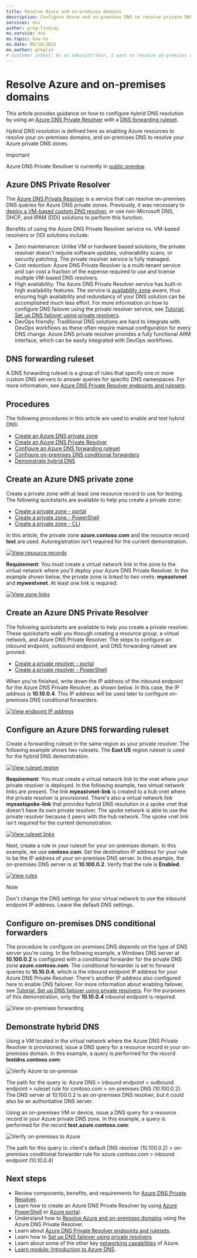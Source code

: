 ```yaml
---
title: Resolve Azure and on-premises domains
description: Configure Azure and on-premises DNS to resolve private DNS zones and on-premises domains
services: dns
author: greg-lindsay
ms.service: dns
ms.topic: how-to
ms.date: 08/18/2022
ms.author: greglin
# Customer intent: As an administrator, I want to resolve on-premises domains in Azure and resolve Azure private zones on-premises.
---
```


# Resolve Azure and on-premises domains

This article provides guidance on how to configure hybrid DNS resolution by using an [Azure DNS Private Resolver](#azure-dns-private-resolver) with a [DNS forwarding ruleset](#dns-forwarding-ruleset). 

*Hybrid DNS resolution* is defined here as enabling Azure resources to resolve your on-premises domains, and on-premises DNS to resolve your Azure private DNS zones.

> [!IMPORTANT]
> Azure DNS Private Resolver is currently in [public preview](https://azure.microsoft.com/support/legal/preview-supplemental-terms/). 

## Azure DNS Private Resolver

The [Azure DNS Private Resolver](dns-private-resolver-overview.md) is a service that can resolve on-premises DNS queries for Azure DNS private zones. Previously, it was necessary to [deploy a VM-based custom DNS resolver](/azure/hdinsight/connect-on-premises-network), or use non-Microsoft DNS, DHCP, and IPAM (DDI) solutions to perform this function.

Benefits of using the Azure DNS Private Resolver service vs. VM-based resolvers or DDI solutions include:
- Zero maintenance: Unlike VM or hardware based solutions, the private resolver doesn't require software updates, vulnerability scans, or security patching. The private resolver service is fully managed.
- Cost reduction: Azure DNS Private Resolver is a multi-tenant service and can cost a fraction of the expense required to use and license multiple VM-based DNS resolvers.
- High availability: The Azure DNS Private Resolver service has built-in high availability features. The service is [availability zone](/azure/availability-zones/az-overview) aware, thus ensuring high availability and redundancy of your DNS solution can be accomplished much less effort. For more information on how to configure DNS failover using the private resolver service, see [Tutorial: Set up DNS failover using private resolvers](tutorial-dns-private-resolver-failover.md).
- DevOps friendly: Traditional DNS solutions are hard to integrate with DevOps workflows as these often require manual configuration for every DNS change. Azure DNS private resolver provides a fully functional ARM interface, which can be easily integrated with DevOps workflows.

## DNS forwarding ruleset

A DNS forwarding ruleset is a group of rules that specify one or more custom DNS servers to answer queries for specific DNS namespaces. For more information, see [Azure DNS Private Resolver endpoints and rulesets](private-resolver-endpoints-rulesets.md).

## Procedures

The following procedures in this article are used to enable and test hybrid DNS:
- [Create an Azure DNS private zone](#create-an-azure-dns-private-zone)
- [Create an Azure DNS Private Resolver](#create-an-azure-dns-private-resolver)
- [Configure an Azure DNS forwarding ruleset](#configure-an-azure-dns-forwarding-ruleset)
- [Configure on-premises DNS conditional forwarders](#configure-on-premises-dns-conditional-forwarders)
- [Demonstrate hybrid DNS](#demonstrate-hybrid-dns)

## Create an Azure DNS private zone

Create a private zone with at least one resource record to use for testing. The following quickstarts are available to help you create a private zone: 
- [Create a private zone - portal](private-dns-getstarted-portal.md)
- [Create a private zone - PowerShell](private-dns-getstarted-powershell.md) 
- [Create a private zone - CLI](private-dns-getstarted-cli.md) 

In this article, the private zone **azure.contoso.com** and the resource record **test** are used.  Autoregistration isn't required for the current demonstration.  

[ ![View resource records](./media/private-resolver-hybrid-dns/private-zone-records-small.png) ](./media/private-resolver-hybrid-dns/private-zone-records.png#lightbox)

**Requirement**: You must create a virtual network link in the zone to the virtual network where you'll deploy your Azure DNS Private Resolver.  In the example shown below, the private zone is linked to two vnets: **myeastvnet** and **mywestvnet**. At least one link is required.

[ ![View zone links](./media/private-resolver-hybrid-dns/private-zone-links-small.png) ](./media/private-resolver-hybrid-dns/private-zone-links.png#lightbox)

## Create an Azure DNS Private Resolver

The following quickstarts are available to help you create a private resolver. These quickstarts walk you through creating a resource group, a virtual network, and Azure DNS Private Resolver.  The steps to configure an inbound endpoint, outbound endpoint, and DNS forwarding ruleset are provied: 
- [Create a private resolver - portal](dns-private-resolver-get-started-portal.md)
- [Create a private resolver - PowerShell](dns-private-resolver-get-started-powershell.md) 

 When you're finished, write down the IP address of the inbound endpoint for the Azure DNS Private Resolver, as shown below. In this case, the IP address is **10.10.0.4**.  This IP address will be used later to configure on-premises DNS conditional forwarders.

[ ![View endpoint IP address](./media/private-resolver-hybrid-dns/inbound-endpoint-ip-small.png) ](./media/private-resolver-hybrid-dns/inbound-endpoint-ip.png#lightbox)

## Configure an Azure DNS forwarding ruleset

Create a forwarding ruleset in the same region as your private resolver. The following example shows two rulesets. The **East US** region ruleset is used for the hybrid DNS demonstration.

[ ![View ruleset region](./media/private-resolver-hybrid-dns/forwarding-ruleset-region-small.png) ](./media/private-resolver-hybrid-dns/forwarding-ruleset-region.png#lightbox)

**Requirement**: You must create a virtual network link to the vnet where your private resolver is deployed.  In the following example, two virtual network links are present. The link **myeastvnet-link** is created to a hub vnet where the private resolver is provisioned. There's also a virtual network link **myeastspoke-link** that provides hybrid DNS resolution in a spoke vnet that doesn't have its own private resolver. The spoke network is able to use the private resolver because it peers with the hub network. The spoke vnet link isn't required for the current demonstration.

[ ![View ruleset links](./media/private-resolver-hybrid-dns/ruleset-links-small.png) ](./media/private-resolver-hybrid-dns/ruleset-links.png#lightbox)

Next, create a rule in your ruleset for your on-premises domain. In this example, we use **contoso.com**. Set the destination IP address for your rule to be the IP address of your on-premises DNS server.  In this example, the on-premises DNS server is at **10.100.0.2**.  Verify that the rule is **Enabled**.

[ ![View rules](./media/private-resolver-hybrid-dns/ruleset-rules-small.png) ](./media/private-resolver-hybrid-dns/ruleset-rules.png#lightbox)

> [!NOTE]
> Don't change the DNS settings for your virtual network to use the inbound endpoint IP address. Leave the default DNS settings.

## Configure on-premises DNS conditional forwarders

The procedure to configure on-premises DNS depends on the type of DNS server you're using. In the following example, a Windows DNS server at **10.100.0.2** is configured with a conditional forwarder for the private DNS zone **azure.contoso.com**. The conditional forwarder is set to forward queries to **10.10.0.4**, which is the inbound endpoint IP address for your Azure DNS Private Resolver. There's another IP address also configured here to enable DNS failover. For more information about enabling failover, see [Tutorial: Set up DNS failover using private resolvers](tutorial-dns-private-resolver-failover.md). For the purposes of this demonstration, only the **10.10.0.4** inbound endpoint is required.

![View on-premises forwarding](./media/private-resolver-hybrid-dns/on-premises-forwarders.png) 

## Demonstrate hybrid DNS

Using a VM located in the virtual network where the Azure DNS Private Resolver is provisioned, issue a DNS query for a resource record in your on-premises domain.  In this example, a query is performed for the record **testdns.contoso.com**:

![Verify Azure to on-premise](./media/private-resolver-hybrid-dns/azure-to-on-premises-lookup.png) 

The path for the query is: Azure DNS > inbound endpoint > outbound endpoint > ruleset rule for contoso.com > on-premises DNS (10.100.0.2).  The DNS server at 10.100.0.2 is an on-premises DNS resolver, but it could also be an authoritative DNS server.

Using an on-premises VM or device, issue a DNS query for a resource record in your Azure private DNS zone. In this example, a query is performed for the record **test.azure.contoso.com**:

![Verify on-premises to Azure](./media/private-resolver-hybrid-dns/on-premises-to-azure-lookup.png) 

The path for this query is: client's default DNS resolver (10.100.0.2) > on-premises conditional forwarder rule for azure.contoso.com > inbound endpoint (10.10.0.4) 

## Next steps
* Review components, benefits, and requirements for [Azure DNS Private Resolver](dns-private-resolver-overview.md).
* Learn how to create an Azure DNS Private Resolver by using [Azure PowerShell](./dns-private-resolver-get-started-powershell.md) or [Azure portal](./dns-private-resolver-get-started-portal.md).
* Understand how to [Resolve Azure and on-premises domains](private-resolver-hybrid-dns.md) using the Azure DNS Private Resolver.
* Learn about [Azure DNS Private Resolver endpoints and rulesets](private-resolver-endpoints-rulesets.md).
* Learn how to [Set up DNS failover using private resolvers](tutorial-dns-private-resolver-failover.md)
* Learn about some of the other key [networking capabilities](../networking/fundamentals/networking-overview.md) of Azure.
* [Learn module: Introduction to Azure DNS](/learn/modules/intro-to-azure-dns).
